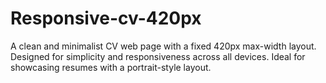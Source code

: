 # Responsive-cv-420px
A clean and minimalist CV web page with a fixed 420px max-width layout. Designed for simplicity and responsiveness across all devices. Ideal for showcasing resumes with a portrait-style layout.
